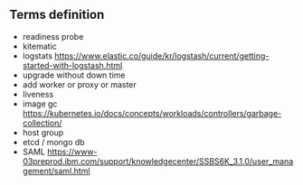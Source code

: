 ## Terms definition
- readiness probe
- kitematic
- logstats https://www.elastic.co/guide/kr/logstash/current/getting-started-with-logstash.html
- upgrade without down time
- add worker or proxy or master 
- liveness
- image gc	https://kubernetes.io/docs/concepts/workloads/controllers/garbage-collection/
- host group 
- etcd / mongo db
- SAML	https://www-03preprod.ibm.com/support/knowledgecenter/SSBS6K_3.1.0/user_management/saml.html
